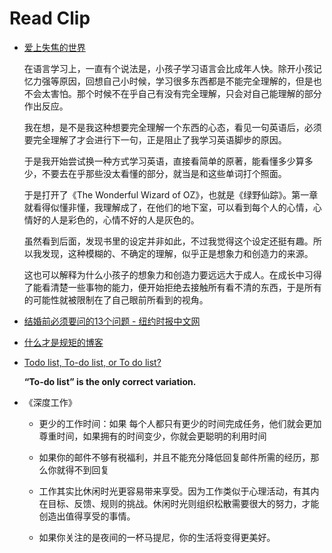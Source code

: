 # Read Clip

- [爱上失焦的世界](https://subnooc.com/posts/to-love-the-blur-world)

  在语言学习上，一直有个说法是，小孩子学习语言会比成年人快。除开小孩记忆力强等原因，回想自己小时候，学习很多东西都是不能完全理解的，但是也不会太害怕。那个时候不在乎自己有没有完全理解，只会对自己能理解的部分作出反应。

  我在想，是不是我这种想要完全理解一个东西的心态，看见一句英语后，必须要完全理解了才会进行下一句，正是阻止了我学习英语脚步的原因。

  于是我开始尝试换一种方式学习英语，直接看简单的原著，能看懂多少算多少，不要去在乎那些没太看懂的部分，就当是和这些单词打个照面。

  于是打开了《The Wonderful Wizard of OZ》，也就是《绿野仙踪》。第一章就看得似懂非懂，我理解成了，在他们的地下室，可以看到每个人的心情，心情好的人是彩色的，心情不好的人是灰色的。

  虽然看到后面，发现书里的设定并非如此，不过我觉得这个设定还挺有趣。所以我发现，这种模糊的、不确定的理解，似乎正是想象力和创造力的来源。

  这也可以解释为什么小孩子的想象力和创造力要远远大于成人。在成长中习得了能看清楚一些事物的能力，便开始拒绝去接触所有看不清的东西，于是所有的可能性就被限制在了自己眼前所看到的视角。

- [结婚前必须要问的13个问题 - 纽约时报中文网](https://cn.nytimes.com/style/20160325/t25marriage/)

- [什么才是规矩的博客](https://darmau.design/article/what-is-a-neat-blog)

- [Todo list, To-do list, or To do list?](https://grammarhow.com/todo-list-to-do-list-or-to-do-list/)

  **“To-do list” is the only correct variation.**

- 《深度工作》

  - 更少的工作时间：如果 每个人都只有更少的时间完成任务，他们就会更加尊重时间，如果拥有的时间变少，你就会更聪明的利用时间

  - 如果你的邮件不够有税福利，并且不能充分降低回复邮件所需的经历，那么你就得不到回复

  - 工作其实比休闲时光更容易带来享受。因为工作类似于心理活动，有其内在目标、反馈、规则的挑战。休闲时光则组织松散需要很大的努力，才能创造出值得享受的事情。

  - 如果你关注的是夜间的一杯马提尼，你的生活将变得更美好。
